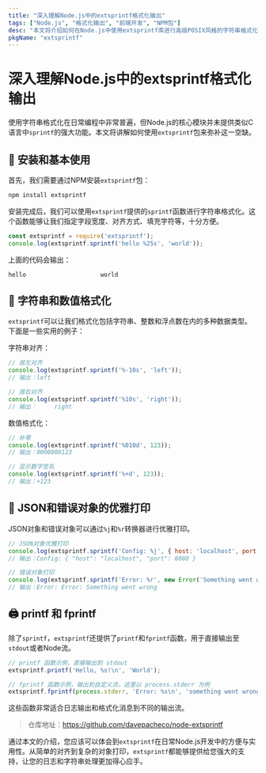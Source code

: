 ```yaml
---
title: "深入理解Node.js中的extsprintf格式化输出"
tags: ["Node.js", "格式化输出", "前端开发", "NPM包"]
desc: "本文将介绍如何在Node.js中使用extsprintf库进行高级POSIX风格的字符串格式化，简化您的日志输出和字符串处理工作。"
pkgName: "extsprintf"
---
```


# 深入理解Node.js中的extsprintf格式化输出

使用字符串格式化在日常编程中非常普遍，但Node.js的核心模块并未提供类似C语言中`sprintf`的强大功能。本文将讲解如何使用`extsprintf`包来弥补这一空缺。

## 📌 安装和基本使用

首先，我们需要通过NPM安装`extsprintf`包：

```bash
npm install extsprintf
```

安装完成后，我们可以使用`extsprintf`提供的`sprintf`函数进行字符串格式化。这个函数能够让我们指定字段宽度、对齐方式、填充字符等，十分方便。

```javascript
const extsprintf = require('extsprintf');
console.log(extsprintf.sprintf('hello %25s', 'world'));
```

上面的代码会输出：

```
hello                     world
```

## 🚀 字符串和数值格式化

`extsprintf`可以让我们格式化包括字符串、整数和浮点数在内的多种数据类型。下面是一些实用的例子：

字符串对齐：

```javascript
// 居左对齐
console.log(extsprintf.sprintf('%-10s', 'left'));
// 输出：left      

// 居右对齐
console.log(extsprintf.sprintf('%10s', 'right'));
// 输出：     right
```

数值格式化：

```javascript
// 补零
console.log(extsprintf.sprintf('%010d', 123));
// 输出：0000000123

// 显示数字签名
console.log(extsprintf.sprintf('%+d', 123));
// 输出：+123
```

## 🌟 JSON和错误对象的优雅打印

JSON对象和错误对象可以通过`%j`和`%r`转换器进行优雅打印。

```javascript
// JSON对象优雅打印
console.log(extsprintf.sprintf('Config: %j', { host: 'localhost', port: 8080 }));
// 输出：Config: { "host": "localhost", "port": 8080 }

// 错误对象打印
console.log(extsprintf.sprintf('Error: %r', new Error('Something went wrong')));
// 输出：Error: Error: Something went wrong
```

## 🖨️ printf 和 fprintf

除了`sprintf`，`extsprintf`还提供了`printf`和`fprintf`函数，用于直接输出至`stdout`或者Node流。

```javascript
// printf 函数示例，直接输出到 stdout
extsprintf.printf('Hello, %s!\n', 'World');

// fprintf 函数示例，输出到自定义流，这里以 process.stderr 为例
extsprintf.fprintf(process.stderr, 'Error: %s\n', 'something went wrong');
```

这些函数非常适合日志输出和格式化消息到不同的输出流。

> 仓库地址：https://github.com/davepacheco/node-extsprintf

通过本文的介绍，您应该可以体会到`extsprintf`在日常Node.js开发中的方便与实用性。从简单的对齐到复杂的对象打印，`extsprintf`都能够提供给您强大的支持，让您的日志和字符串处理更加得心应手。